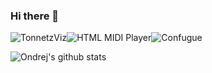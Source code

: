 ### Hi there 👋

![TonnetzViz](https://user-images.githubusercontent.com/8046580/98005569-79a34880-1df1-11eb-9d9d-30a9d500f71d.png)![HTML MIDI Player](https://user-images.githubusercontent.com/8046580/98005375-419c0580-1df1-11eb-9b3e-739a8cc487d4.png)![Confugue](https://user-images.githubusercontent.com/8046580/98006910-11edfd00-1df3-11eb-9075-ec5794d76461.png)

<!--
**cifkao/cifkao** is a ✨ _special_ ✨ repository because its `README.md` (this file) appears on your GitHub profile.

Here are some ideas to get you started:

- 🔭 I’m currently working on ...
- 🌱 I’m currently learning ...
- 👯 I’m looking to collaborate on ...
- 🤔 I’m looking for help with ...
- 💬 Ask me about ...
- 📫 How to reach me: ...
- 😄 Pronouns: ...
- ⚡ Fun fact: ...
-->

![Ondrej's github stats](https://github-readme-stats.vercel.app/api?username=cifkao&show_icons=true)
